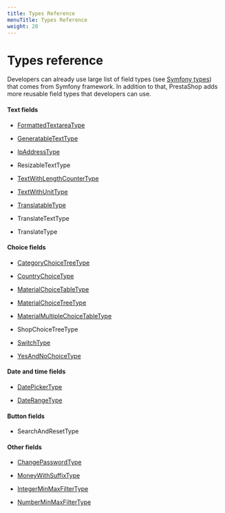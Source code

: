 ```yaml
---
title: Types Reference
menuTitle: Types Reference
weight: 20
---
```


# Types reference

Developers can already use large list of field types (see [Symfony types](https://symfony.com/doc/3.4/reference/forms/types.html)) that comes from Symfony framework. In addition to that, PrestaShop adds more reusable field types that developers can use.

#### Text fields

* [FormattedTextareaType](formatted-textarea)

* [GeneratableTextType](generatable-text)

* [IpAddressType](ip-address)

* ResizableTextType
    
* [TextWithLengthCounterType](text-with-length-counter)

* [TextWithUnitType](text-with-unit)

* [TranslatableType](translatable)

* TranslateTextType

* TranslateType

#### Choice fields

* [CategoryChoiceTreeType](category-choice-tree)

* [CountryChoiceType](country-choice)

* [MaterialChoiceTableType](material-choice-table)

* [MaterialChoiceTreeType](material-choice-tree)

* [MaterialMultipleChoiceTableType](material-multiple-choice-table)

* ShopChoiceTreeType

* [SwitchType](switch)

* [YesAndNoChoiceType](yes-and-no-choice)

#### Date and time fields

* [DatePickerType](date-picker)

* [DateRangeType](date-range)

#### Button fields

* SearchAndResetType

#### Other fields

* [ChangePasswordType](change-password)

* [MoneyWithSuffixType](money-with-suffix)

* [IntegerMinMaxFilterType](integer-min-max-filter)
* [NumberMinMaxFilterType](number-min-max-filter)
